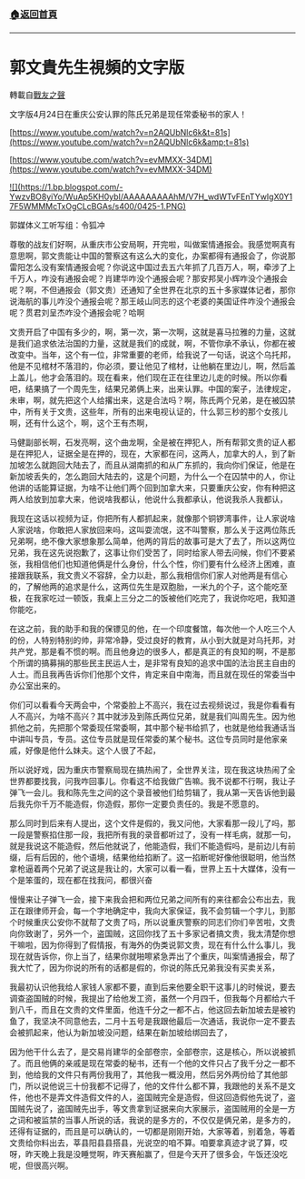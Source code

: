 ###  [:house:返回首頁](https://github.com/ourhimalayas/txt)
---
# 郭文貴先生視頻的文字版
轉載自[戰友之聲](http://littleantvoice.blogspot.com)

文字版4月24日在重庆公安认罪的陈氏兄弟是现任常委秘书的家人！


[https://www.youtube.com/watch?v=n2AQUbNlc6k&t=81s](https://www.youtube.com/watch?v=n2AQUbNlc6k&amp;t=81s)


[https://www.youtube.com/watch?v=evMMXX-34DM](https://www.youtube.com/watch?v=evMMXX-34DM)

[!\[\](https://1.bp.blogspot.com/-YwzvBO8yiYo/WuAp5KH0ybI/AAAAAAAAAhM/V7H_wdWTvFEnTYwIgX0Y17F5WMMMcTxOgCLcBGAs/s400/0425-1.PNG)](https://1.bp.blogspot.com/-YwzvBO8yiYo/WuAp5KH0ybI/AAAAAAAAAhM/V7H_wdWTvFEnTYwIgX0Y17F5WMMMcTxOgCLcBGAs/s1600/0425-1.PNG)




郭媒体义工听写组：令狐冲


尊敬的战友们好啊，从重庆市公安局啊，开完啦，叫做案情通报会。我感觉啊真有意思啊，郭文贵能让中国的警察这有这么大的变化，办案都得有通报会了，你说那雷阳怎么没有案情通报会呢？你说这中国过去五六年抓了几百万人，啊，牵涉了上千万人，咋没有通报会呢？肖建华咋没个通报会呢？那安邦吴小辉咋没个通报会呢？啊，不但通报会（郭文贵）还通知了全世界在北京的五十多家媒体记者，那你说海航的事儿咋没个通报会呢？那王岐山同志的这个老婆的美国证件咋没个通报会呢？贯君刘呈杰咋没个通报会呢？哈啊


文贵开启了中国有多少的，啊，第一次，第一次啊，这就是喜马拉雅的力量，这就是我们追求依法治国的力量，这就是我们的成就，啊，不管你承不承认，你都在被改变中。当年，这个有一位，非常重要的老师，给我说了一句话，说这个乌托邦，他是不见棺材不落泪的，你必须，要让他见了棺材，让他躺在里边儿，啊，然后盖上盖儿，他才会落泪的。现在看来，他们现在正在往里边儿走的时候。所以你看吧，结果搞了一个周先生，结果兄弟俩上来，出来认罪。中国的案子，法律规定，未审，啊，就先把这个人给撂出来，这是合法吗？啊，陈氏两个兄弟，是在被囚禁中，所有关于文贵，这些年，所有的出来电视认证的，什么郭三秒的那个女孩儿啊，还有什么这个，啊，这个王有杰啊，


马健副部长啊，石发亮啊，这个曲龙啊，全是被在押犯人，所有帮郭文贵的证人都是在押犯人，证据全是在押的，现在，大家都在问，这两人，加拿大的人，到了新加坡怎么就跑回大陆去了，而且从湖南抓的和从广东抓的，我向你们保证，他是在新加坡丢失的，怎么跑回大陆去的，这是个问题，为什么一个在囚禁中的人，你让他讲的话能算证据，为啥不让他们两个回到加拿大来，只要重庆公安，你有种把这两人给放到加拿大来，他说啥我都认，他说什么我都承认，他说我杀人我都认，

我现在这话以视频为证，你把所有人都抓起来，就像那个铜锣湾事件，让人家说啥人家说啥，你敢把人家放回来吗，这叫耍流氓，这不叫警察，那么关于这两位陈氏兄弟啊，绝不像大家想象那么简单，他两的背后的故事可是大了去了，所以这两位兄弟，我在这先说抱歉了，这事让你们受苦了，同时给家人带去问候，你们不要紧张，我相信他们也知道他俩是什么身份，什么个性，你们要有什么经济上困难，直接跟我联系，我文贵义不容辞，全力以赴，那么我相信你们家人对他两是有信心的，了解他两的追求是什么，这两位先生是双胞胎，一米九的个子，这个能吃至极，在我家吃过一顿饭，我桌上三分之二的饭被他们吃完了，我说你吃吧，我知道你能吃，


在这之前，我的助手和我的保镖见的他，在一个印度餐馆，每次他一个人吃三个人的份，人特别特别的帅，非常冷静，受过良好的教育，从小到大就是对乌托邦，对共产党，那是看不惯的啊。而且他身边的很多人，都是真正的有良知的啊，不是那个所谓的搞募捐的那些民主民运人士，是非常有良知的追求中国的法治民主自由的人士。而且我再告诉你们他那个文件，肯定来自中南海，而且就在现任的常委当中办公室出来的。


你们可以看看今天两会中，个常委脸上不高兴，我在过去视频说过，我是你看看有人不高兴，为啥不高兴？其中就涉及到陈氏两位兄弟，就是我们叫周先生。因为他抓他之前，先把那个常委现任常委啊，其中那个秘书给抓了，也就是他给我通话当中讲叫专员，专员。这位专员就是现任常委的某个秘书。这位专员同时是他家亲戚，好像是他什么妹夫。这个人很了不起，


所以说好戏，因为重庆市警察局现在搞热闹了，全世界关注，现在我这块热闹了全世界都要找我，问我咋回事儿。你看这不给我做广告嘛。我不说都不行啊，我让子弹飞一会儿。我和陈先生之间的这个录音被他们给剪辑了，我从第一天告诉他到最后我先你千万不能造假，你造假，那你一定要负责任的。我是不愿意的。


那么同时到后来有人提出，这个文件是假的，我又问他，大家看那一段儿了吗，那一段是警察掐住那一段，我把所有我的录音都听过了，没有一样毛病，就那一句，就是我说这不能造假，然后他就说了，他能造假，我们不能造假吗，是前边儿有前缀，后有后因的，他个语境，结果他给掐断了。这一掐断呢好像他很聪明，他当然拿枪逼着两个兄弟了说这是我让的，大家可以看一看，世界上五十大媒体，没有一个是笨蛋的，现在都在找我问，都很兴奋


慢慢来让子弹飞一会，接下来我会把和两位兄弟之间所有的来往都会公布出去，我正在跟律师开会，每一个字地确定中，我向大家保证，我不会剪辑一个字儿，到那个时候重庆公安你不就帮了文贵了吗，所以说重庆警察的同志们你们辛苦啦，文贵向你致谢了，另外一个，盗国贼，这回你找了五十多家记者搞文贵，我太清楚你想干嘛啦，因为你得到了假情报，有海外的伪类说郭文贵，现在有什么什么事儿，我现在就告诉你，你上当了，结果你就啪嚓紧急弄出了个重庆，叫案情通报会，帮了我大忙了，因为你说的所有的话都是假的，你说的陈氏兄弟我没有买卖关系，


我最初认识他我给人家钱人家都不要，直到后来他要全职干这事儿的时候说，要去调查盗国贼的时候，我提出了给他发工资，虽然一个月四千，但我每个月都给六千到八千，而且在文贵的文件里面，他连千分之一都不占，他这回去新加坡去是被钓鱼了，我坚决不同意他去，二月十五号是我跟他最后一次通话，我说你一定不要去会被抓起来，他认为新加坡没问题，结果在新加坡给绑回去了，


因为他干什么去了，是交易肖建华的全部卷宗，全部卷宗，这是核心，所以说被抓了。而且他俩的亲戚是现在常委的秘书，还有一个他的文件只占了我千分之一都不到，他给我的文件只有两份我用了，其他我一概没用，然后另外两份给了其他部门，所以说他说三十份我都不记得了，他的文件什么都不算，我跟他的关系不是文件，他也不是弄文件造假文件的人，盗国贼完全是造假，但这回造假他先说了，盗国贼先说了，盗国贼先出手，等文贵拿到证据来向大家展示，盗国贼用的全是一方之词和被监禁的当事人所说的话，我说的是多方的，不仅仅是俩兄弟，是多方的，还得有证据的，而且是可以确认的，一切都是刚刚开始，大家等着，别着急，等着文贵给你料出去，莘县阳县县搭县，光说空的咱不算。咱要拿真迹才说了算，哎呀，昨天晚上我是没睡觉啊，昨天赛船赢了，但是今天开了很多会，午饭还没吃呢，但很高兴啊。